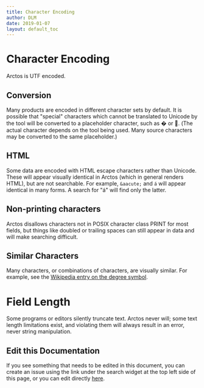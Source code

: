 ```yaml
---
title: Character Encoding
author: DLM
date: 2019-01-07
layout: default_toc
---
```


# Character Encoding

Arctos is UTF encoded.

## Conversion

Many products are encoded in different character sets by default. It is possible that "special" characters which cannot be translated to Unicode by the tool will be converted to a placeholder character, such as � or . (The actual character depends on the tool being used. Many source characters may be converted to the same placeholder.)


## HTML

Some data are encoded with HTML escape characters rather than Unicode. These will appear visually identical in Arctos (which in general renders HTML), but are not searchable. For example, ``&aacute;`` and ``á`` will appear identical in many forms. A search for "á" will find only the latter.

## Non-printing characters

Arctos disallows characters not in POSIX character class PRINT for most fields, but things like doubled or trailing spaces can still appear in data and will make searching difficult.

## Similar Characters

Many characters, or combinations of characters, are visually similar. For example, see the [Wikipedia entry on the degree symbol](https://en.wikipedia.org/wiki/Degree_symbol).

# Field Length

Some programs or editors silently truncate text. Arctos never will; some text length limitations exist, and violating them will always result in an error, never string manipulation.

## Edit this Documentation

If you see something that needs to be edited in this document, you can create an issue using the link under the search widget at the top left side of this page, or you can edit directly <a href="https://github.com/ArctosDB/documentation-wiki/edit/gh-pages/_documentation/encoding.markdown" target="_blank">here</a>.
